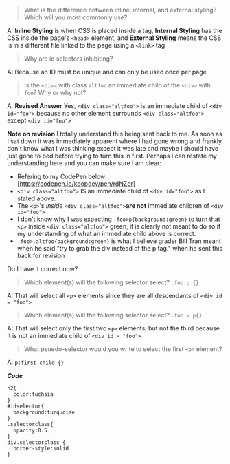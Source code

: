 > What is the difference between inline, internal, and external styling? Which will you most commonly use?

A: **Inline Styling** is when CSS is placed inside a tag, **Internal Styling** has the CSS inside the page's `<head>` element, and **External Styling** means the CSS is in a different file linked to the page using a `<link>` tag

> Why are id selectors inhibiting?

A: Because an ID must be unique and can only be used once per page

> Is the `<div>` with class `altfoo` an immediate child of the `<div>` with `foo`? Why or why not?

A: **Revised Answer** Yes, `<div class="altfoo">` is an immediate child of `<div id="foo">` because no other element surrounds `<div class="altfoo">` except `<div id="foo">`

  **Note on revision** I totally understand this being sent back to me.  As soon as I sat down it was immediately apparent where I had gone wrong and frankly don't know what I was thinking except it was late and maybe I should have just gone to bed before trying to turn this in first. Perhaps I can restate my understanding here and you can make sure I am clear:
  * Refering to my CodePen below [https://codepen.io/koopdev/pen/rdNZer]
  * `<div class="altfoo">` IS an immediate child of `<div id="foo">` as I stated above.
  * The `<p>`'s _inside_ `<div class="altfoo">`**are not** immediate children of `<div id="foo">`
  * I don't know why I was expecting `.foo>p{background:green}` to turn that `<p>` inside `<div class="altfoo">` green, it is clearly not meant to do so if my understanding of what an immediate child above is correct.
  * `.foo>.altfoo{background:green}` is what I believe grader Bill Tran meant when he said "try to grab the div instead of the p tag." when he sent this back for revision

  Do I have it correct now?


> Which element(s) will the following selector select? `.foo p {}`

A: That will select all `<p>` elements since they are all descendants of `<div id = "foo">`

> Which element(s) will the following selector select? `.foo > p{}`

A: That will select only the first two `<p>` elements, but not the third because it is not an immediate child of `<div id = "foo">`

> What psuedo-selector would you write to select the first `<p>` element?

A: `p:first-child {}`

**_Code_**
```
h2{
  color:fuchsia
}
#idselector{
  background:turquoise
}
.selectorclass{
  opacity:0.5
}
div.selectorclass {
  border-style:solid
}
```